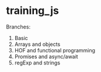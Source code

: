 # training_js

Branches:
1. Basic
2. Arrays and objects
3. HOF and functional programming
4. Promises and async/await
5. regExp and strings
